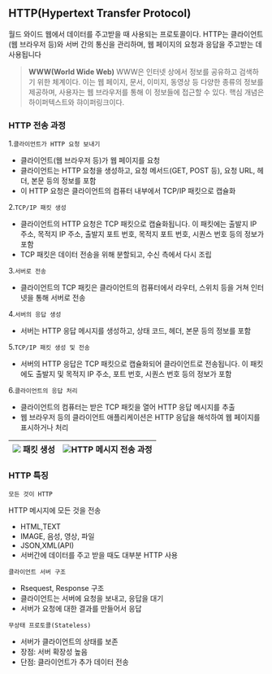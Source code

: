 ## HTTP(Hypertext Transfer Protocol)
월드 와이드 웹에서 데이터를 주고받을 때 사용되는 프로토콜이다.
HTTP는 클라이언트(웹 브라우저 등)와 서버 간의 통신을 관리하며, 웹 페이지의 요청과 응답을 주고받는 데 사용됩니다

>**WWW(World Wide Web)**
WWW은 인터넷 상에서 정보를 공유하고 검색하기 위한 체계이다. 이는 웹 페이지, 문서, 이미지, 동영상 등 다양한 종류의 정보를 제공하며, 사용자는 웹 브라우저를 통해 이 정보들에 접근할 수 있다.
핵심 개념은 하이퍼텍스트와 햐이퍼링크이다.

### HTTP 전송 과정

1.`클라이언트가 HTTP 요청 보내기`

- 클라이언트(웹 브라우저 등)가 웹 페이지를 요청
- 클라이언트는 HTTP 요청을 생성하고, 요청 메서드(GET, POST 등), 요청 URL, 헤더, 본문 등의 정보를	포함
- 이 HTTP 요청은 클라이언트의 컴퓨터 내부에서 TCP/IP 패킷으로 캡슐화

2.`TCP/IP 패킷 생성`

- 클라이언트의 HTTP 요청은 TCP 패킷으로 캡슐화됩니다. 이 패킷에는 출발지 IP 주소, 목적지 IP 주소, 	출발지 포트 번호, 목적지 포트 번호, 시퀀스 번호 등의 정보가 포함
- TCP 패킷은 데이터 전송을 위해 분할되고, 수신 측에서 다시 조립

3.`서버로 전송`

- 클라이언트의 TCP 패킷은 클라이언트의 컴퓨터에서 라우터, 스위치 등을 거쳐 인터넷을 통해 서버로 전송

4.`서버의 응답 생성`

- 서버는 HTTP 응답 메시지를 생성하고, 상태 코드, 헤더, 본문 등의 정보를 포함

5.`TCP/IP 패킷 생성 및 전송`

- 서버의 HTTP 응답은 TCP 패킷으로 캡슐화되어 클라이언트로 전송됩니다. 이 패킷에도 출발지 및 목적지 IP 주소, 포트 번호, 시퀀스 번호 등의 정보가 포함

6.`클라이언트의 응답 처리`

- 클라이언트의 컴퓨터는 받은 TCP 패킷을 열어 HTTP 응답 메시지를 추출
- 웹 브라우저 등의 클라이언트 애플리케이션은 HTTP 응답을 해석하여 웹 페이지를 표시하거나 처리

![](https://velog.velcdn.com/images/industry1111/post/c644448a-dbec-464b-8e77-8b57193f9730/image.png) 패킷 생성|![](https://velog.velcdn.com/images/industry1111/post/921f5af2-2cc6-480f-b7d6-7f66388f9b71/image.png)HTTP 메시지 전송 과정
---|---|


### HTTP 특징

`모든 것이 HTTP`

HTTP 메시지에 모든 것을 전송
- HTML,TEXT
- IMAGE, 음성, 영상, 파일
- JSON,XML(API)
- 서버간에 데이터를 주고 받을 때도 대부분 HTTP 사용

`클라이언트 서버 구조`
- Rsequest, Response 구조
- 클라이언트는 서버에 요청을 보내고, 응답을 대기
- 서버가 요청에 대한 결과를 만들어서 응답

`무상태 프로토콜(Stateless)`
- 서버가 클라이언트의 상태를 보존
- 장점: 서버 확장성 높음
- 단점: 클라이언트가 추가 데이터 전송

